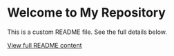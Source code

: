 # Welcome to My Repository

This is a custom README file. See the full details below.

[View full README content](documentations.md)
